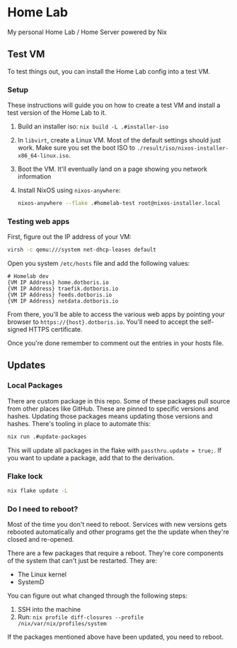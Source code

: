 # Home Lab

My personal Home Lab / Home Server powered by Nix

## Test VM

To test things out, you can install the Home Lab config into a test VM.

### Setup

These instructions will guide you on how to create a test VM and install a test
version of the Home Lab to it.

1. Build an installer iso: `nix build -L .#installer-iso`
1. In `libvirt`, create a Linux VM. Most of the default settings should just
   work. Make sure you set the boot ISO to
   `./result/iso/nixos-installer-x86_64-linux.iso`.
1. Boot the VM. It'll eventually land on a page showing you network information
1. Install NixOS using `nixos-anywhere`:

    ```sh
    nixos-anywhere --flake .#homelab-test root@nixos-installer.local
    ```

### Testing web apps

First, figure out the IP address of your VM:

```sh
virsh -c qemu:///system net-dhcp-leases default
```

Open you system `/etc/hosts` file and add the following values:

```
# Homelab dev
{VM IP Address} home.dotboris.io
{VM IP Address} traefik.dotboris.io
{VM IP Address} feeds.dotboris.io
{VM IP Address} netdata.dotboris.io
```

From there, you'll be able to access the various web apps by pointing your
browser to `https://{host}.dotboris.io`. You'll need to accept the self-signed
HTTPS certificate.

Once you're done remember to comment out the entries in your hosts file.

## Updates

### Local Packages

There are custom package in this repo. Some of these packages pull source from other places like GitHub. These are pinned to specific versions and hashes. Updating those packages means updating those versions and hashes. There's tooling in place to automate this:

```sh
nix run .#update-packages
```

This will update all packages in the flake with `passthru.update = true;`. If
you want to update a package, add that to the derivation.

### Flake lock

```sh
nix flake update -L
```

### Do I need to reboot?

Most of the time you don't need to reboot. Services with new versions gets rebooted automatically and other programs get the the update when they're closed and re-opened.

There are a few packages that require a reboot. They're core components of the system that can't just be restarted. They are:

- The Linux kernel
- SystemD

You can figure out what changed through the following steps:

1. SSH into the machine
1. Run: `nix profile diff-closures --profile /nix/var/nix/profiles/system`

If the packages mentioned above have been updated, you need to reboot.
